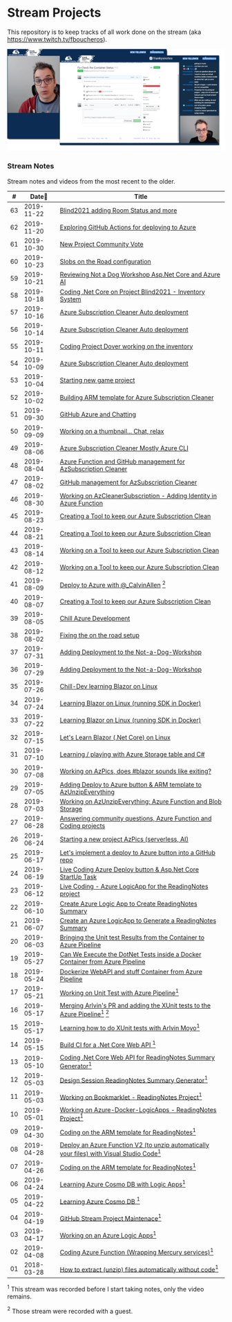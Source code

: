 # Stream Projects

This repository is to keep tracks of all work done on the stream (aka https://www.twitch.tv/fboucheros).

![Stream_Screenshots][Stream_Screenshots]

### Stream Notes

Stream notes and videos from the most recent to the older.

| # |    Date🔼   |  Title                                                       | 
|----|------------|---------------------------------------------------------------|
| 63 | 2019-11-22 | [Blind2021 adding Room Status and more](2019-11-22-Blind2020-Database-or-Room-Status.md) |
| 62 | 2019-11-20 | [Exploring GitHub Actions for deploying to Azure](2019-11-20-Exploring-GitHub-Actions-for-Azure.md) |
| 61 | 2019-10-30 | [New Project Community Vote](2019-10-30-New-Project-Community-Vote.md) |
| 60 | 2019-10-23 | [Slobs on the Road configuration](2019-10-23-Slobs-on-the-road.md) |
| 59 | 2019-10-21 | [Reviewing Not a Dog Workshop Asp.Net Core and Azure AI](2019-10-21-Reviewing-Not-a-Dog-Workshop-AspNetCore-and-Azure-AI.md) |
| 58 | 2019-10-18 | [Coding .Net Core on Project Blind2021 - Inventory System](2019-10-18-Project-Blind2021-Inventory.md) |
| 57 | 2019-10-16 | [Azure Subscription Cleaner Auto deployment](2019-10-16-Azure%20Subscription-Cleaner-Auto-deployment.md) |
| 56 | 2019-10-14 | [Azure Subscription Cleaner Auto deployment](2019-10-14-Azure%20Subscription-Cleaner-Auto-deployment.md) |
| 55 | 2019-10-11 | [Coding Project Dover working on the inventory](2019-10-11-Coding-Project-Dover.md) |
| 54 | 2019-10-09 | [Azure Subscription Cleaner Auto deployment](2019-10-09-AzSubcriptionCleaner-deployment.md) |
| 53 | 2019-10-04 | [Starting new game project](2019-10-04-starting-new-game-project.md) |
| 52 | 2019-10-02 | [Building ARM template for Azure Subscription Cleaner](2019-10-02-Building-ARM-for-AzSubscriptionCleaner.md) |
| 51 | 2019-09-30 | [GitHub Azure and Chatting](2019-09-30-github-azure-chatting.md) |
| 50 | 2019-09-09 | [Working on a thumbnail... Chat, relax](2019-09-09-Working-on-a-thumbnail-chat-relax.md) |
| 49 | 2019-08-06 | [Azure Subscription Cleaner Mostly Azure CLI](2019-09-06-azsubscriptioncleaner-cli-and-arm.md) |
| 48 | 2019-08-04 | [Azure Function and GitHub management for AzSubscription Cleaner](2019-09-04-Function-and-Github-work-AzSubscriptionCleaner.md) |
| 47 | 2019-08-02 | [GitHub management for AzSubscription Cleaner](2019-09-02-Github-work-AzSubscriptionCleaner.md) |
| 46 | 2019-08-30 | [Working on AzCleanerSubscription - Adding Identity in Azure Function](2019-08-30-AzCleanerSubscription-Adding-Identity.md) |
| 45 | 2019-08-23 | [Creating a Tool to keep our Azure Subscription Clean](2019-08-23-Keep-Subcription-Clean-SetUp.md) |
| 44 | 2019-08-21 | [Creating a Tool to keep our Azure Subscription Clean](2019-08-21-Keep-Subcription-Clean-AzFunction.md) |
| 43 | 2019-08-14 | [Working on a Tool to keep our Azure Subscription Clean](2019-08-14-Keep-Subcription-Clean.md) |
| 42 | 2019-08-12 | [Working on a Tool to keep our Azure Subscription Clean](2019-08-12-Keep-Subcription-Clean.md) |
| 41 | 2019-08-09 | [Deploy to Azure with @_CalvinAllen](2019-08-09-Deploy-to-Azure-with-CalvinAllen.md) [<sup>2</sup>](#2) |
| 40 | 2019-08-07 | [Creating a Tool to keep our Azure Subscription Clean](2019-08-07-Keep-Sub-Clean.md) |
| 39 | 2019-08-05 | [Chill Azure Development](2019-08-05-Chill-Azure-Development.md) |
| 38 | 2019-08-02 | [Fixing the on the road setup](2019-08-02-Fixing-the-On-the-Road-Setup.md) |
| 37 | 2019-07-31 | [Adding Deployment to the Not-a-Dog-Workshop](2019-07-31-Adding-Deployment-to-Not-a-Dog-Workshop.md) |
| 36 | 2019-07-29 | [Adding Deployment to the Not-a-Dog-Workshop](2019-07-29-Adding-Deployment-to-Not-a-Dog-Workshop.md) |
| 35 | 2019-07-26 | [Chill-Dev learning Blazor on Linux](2019-07-26-Chill-Dev-learning-Blazor-on-Linux.md) |
| 34 | 2019-07-24 | [Learning Blazor on Linux (running SDK in Docker)](2019-07-24-Blazor-Docker-Azure-Storage.md) |
| 33 | 2019-07-22 | [Learning Blazor on Linux (running SDK in Docker)](2019-07-22-Blazor-Docker-Azure-Storage.md) |
| 32 | 2019-07-15 | [Let's Learn Blazor (.Net Core) on Linux](https://github.com/FBoucher/stream-projects/blob/master/Streams/2019-07-15-Lets-Learn-Blazor-dotNet-Core-on-Linux.md) |
| 31 | 2019-07-10 | [Learning / playing with Azure Storage table and C#](https://github.com/FBoucher/stream-projects/blob/master/Streams/2019-07-10-PLaying-playing-with-Azure-Storage-Tables.md) |
| 30 | 2019-07-08 | [Working on AzPics, does #blazor sounds like exiting?](https://github.com/FBoucher/stream-projects/blob/master/Streams/2019-07-08-Working-on-AzPics-does-blazor-sounds-like-exiting.md) |
| 29 | 2019-07-05 | [Adding Deploy to Azure button & ARM template to AzUnzipEverything](https://github.com/FBoucher/stream-projects/blob/master/Streams/2019-07-05-Adding-Deploy-to-Azure-button-&-ARM-template-to-AzUnzipEverything-Azure-Function-and-Blob-Storage.md)
| 28 | 2019-07-03 | [Working on AzUnzipEverything: Azure Function and Blob Storage](https://github.com/FBoucher/stream-projects/blob/master/Streams/2019-07-03-Working-on-AzUnzipEverything-Azure-Function-and-Blob-Storage.md)
| 27 | 2019-06-28 | [Answering community questions, Azure Function and Coding projects](https://github.com/FBoucher/stream-projects/blob/master/Streams/2019-06-28-Live-Coding-Azure-Function-and-other-projects.md)
| 26 | 2019-06-24 | [Starting a new project AzPics (serverless, AI)](https://github.com/FBoucher/stream-projects/blob/master/Streams/Streams/2019-06-24-Starting-a-new-project-serverless-AI.md) |
| 25 | 2019-06-17 | [Let's implement a deploy to Azure button into a GitHub repo](https://github.com/FBoucher/stream-projects/blob/master/Streams/2019-06-17-Lets-implement-a-deploy-to-Azure-button-into-a-GitHub-repo.md)|
| 24 | 2019-06-19 | [Live Coding Azure Deploy button & Asp.Net Core StartUp Task](https://github.com/FBoucher/stream-projects/blob/master/Streams/2019-06-19-Live-Coding-Azure-Deploy-button-and-Asp.Net-Core-StartUp-Task.md)|
| 23 | 2019-06-12 | [Live Coding - Azure LogicApp for the ReadingNotes project](https://github.com/FBoucher/stream-projects/blob/master/Streams/2019-06-12-Live-Coding-Azure-LogicApp-for-the-ReadingNotes-project.md)|
| 22 | 2019-06-10 | [Create Azure Logic App to Create ReadingNotes Summary](https://github.com/FBoucher/stream-projects/blob/master/Streams/2019-06-10-Create-Azure-Logic-App-to-Create-ReadingNotes-Summary.md)|
| 21 | 2019-06-07 | [Create an Azure LogicApp to Generate a ReadingNotes Summary](https://github.com/FBoucher/stream-projects/blob/master/Streams/2019-06-07-Create%20an%20Azure%20LogicApp%20to%20write%20a%20ReadingNotes%20Summary.md)|
| 20 | 2019-06-03 | [Bringing the Unit test Results from the Container to Azure Pipeline](Streams/2019-06-03-Bringing%20the%20Unit%20test%20Results%20from%20the%20Container%20to%20Azure%20Pipeline.md)
| 19 | 2019-05-27 | [Can We Execute the DotNet Tests inside a Docker Container from Azure Pipeline](Streams/2019-05-27-Can%20We%20Execute%20the%20DotNet%20Tests%20inside%20a%20Docker%20Container%20from%20Azure%20Pipeline.md)|
| 18 | 2019-05-24 | [Dockerize WebAPI and stuff Container from Azure Pipeline](Streams/2019-05-24-Dockerize%20WebAPI%20and%20stuff.md)|
| 17 | 2019-05-21 | [Working on Unit Test with Azure Pipeline](https://github.com/FBoucher/ReadingNotes#streams)[<sup>1</sup>](#1)|
| 16 | 2019-05-17 | [Merging Arlvin's PR and adding the XUnit tests to the Azure Pipeline](https://github.com/FBoucher/ReadingNotes#streams)[<sup>1</sup>](#1) [<sup>2</sup>](#2)|
| 15 | 2019-05-17 | [Learning how to do XUnit tests with Arlvin Moyo](https://github.com/FBoucher/ReadingNotes#streams)[<sup>1</sup>](#1)|
| 14 | 2019-05-15 | [Build CI for a .Net Core Web API ](https://github.com/FBoucher/ReadingNotes#streams)[<sup>1</sup>](#1)|
| 13 | 2019-05-10 | [Coding .Net Core Web API for ReadingNotes Summary Generator](https://github.com/FBoucher/ReadingNotes#streams)[<sup>1</sup>](#1)|
| 12 | 2019-05-03 | [Design Session ReadingNotes Summary Generator](https://github.com/FBoucher/ReadingNotes#streams)[<sup>1</sup>](#1)|
| 11 | 2019-05-03 | [Working on Bookmarklet - ReadingNotes Project](https://github.com/FBoucher/ReadingNotes#streams)[<sup>1</sup>](#1)|
| 10 | 2019-05-01 | [Working on Azure-Docker-LogicApps - ReadingNotes Project](https://github.com/FBoucher/ReadingNotes#streams)[<sup>1</sup>](#1)| 
| 09 | 2019-04-30 | [Coding on the ARM template for ReadingNotes](https://github.com/FBoucher/ReadingNotes#streams)[<sup>1</sup>](#1)|
| 08 | 2019-04-28 | [Deploy an Azure Function V2 (to unzip automatically your files) with Visual Studio Code](https://youtu.be/t9PvXWEzU-o)[<sup>1</sup>](#1)|
| 07 | 2019-04-26 | [Coding on the ARM template for ReadingNotes](https://github.com/FBoucher/ReadingNotes#streams)[<sup>1</sup>](#1)|
| 06 | 2019-04-24 | [Learning Azure Cosmo DB with Logic Apps](https://github.com/FBoucher/ReadingNotes#streams)[<sup>1</sup>](#1)|
| 05 | 2019-04-22 | [Learning Azure Cosmo DB ](https://github.com/FBoucher/ReadingNotes#streams)[<sup>1</sup>](#1)|
| 04 | 2019-04-19 | [GitHub Stream Project Maintenace](https://github.com/FBoucher/ReadingNotes#streams)[<sup>1</sup>](#1)|
| 03 | 2019-04-17 | [Working on an Azure Logic Apps](https://github.com/FBoucher/ReadingNotes#streams)[<sup>1</sup>](#1)|
| 02 | 2019-04-08 | [Coding Azure Function (Wrapping Mercury services)](https://github.com/FBoucher/ReadingNotes#streams)[<sup>1</sup>](#1)|
| 01 | 2018-03-28 | [How to extract (unzip) files automatically without code](https://youtu.be/liyiBUV7ICw)[<sup>1</sup>](#1)|

<a class="anchor" id="1"><sup>1</sup></a> This stream was recorded before I start taking notes, only the video remains.

<a class="anchor" id="2"><sup>2</sup></a> Those stream were recorded with a guest.


[Stream_Screenshots]: medias/Stream_Screenshots.png